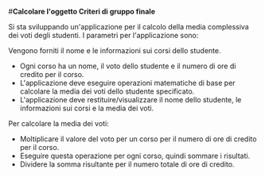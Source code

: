 #**Calcolare l'oggetto Criteri di gruppo finale**

Si sta sviluppando un'applicazione per il calcolo della media complessiva dei voti degli studenti. I parametri per l'applicazione sono:

Vengono forniti il nome e le informazioni sui corsi dello studente.
- Ogni corso ha un nome, il voto dello studente e il numero di ore di credito per il corso.
- L'applicazione deve eseguire operazioni matematiche di base per calcolare la media dei voti dello studente specificato.
- L'applicazione deve restituire/visualizzare il nome dello studente, le informazioni sui corsi e la media dei voti.

Per calcolare la media dei voti:
- Moltiplicare il valore del voto per un corso per il numero di ore di credito per il corso.
- Eseguire questa operazione per ogni corso, quindi sommare i risultati.
- Dividere la somma risultante per il numero totale di ore di credito.
